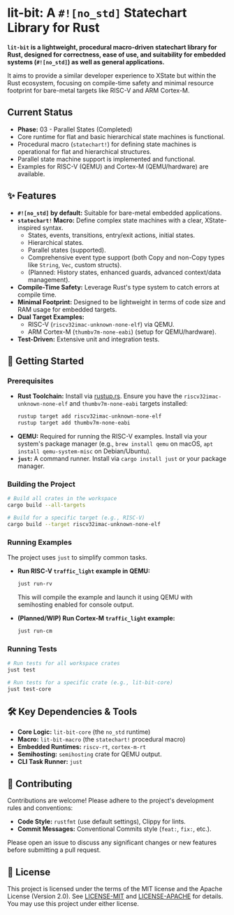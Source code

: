 # lit-bit: A `#![no_std]` Statechart Library for Rust

**`lit-bit` is a lightweight, procedural macro-driven statechart library for Rust, designed for correctness, ease of use, and suitability for embedded systems (`#![no_std]`) as well as general applications.**

It aims to provide a similar developer experience to XState but within the Rust ecosystem, focusing on compile-time safety and minimal resource footprint for bare-metal targets like RISC-V and ARM Cortex-M.

## Current Status

*   **Phase:** 03 - Parallel States (Completed)
*   Core runtime for flat and basic hierarchical state machines is functional.
*   Procedural macro (`statechart!`) for defining state machines is operational for flat and hierarchical structures.
*   Parallel state machine support is implemented and functional.
*   Examples for RISC-V (QEMU) and Cortex-M (QEMU/hardware) are available.


## ✨ Features

*   **`#![no_std]` by default:** Suitable for bare-metal embedded applications.
*   **`statechart!` Macro:** Define complex state machines with a clear, XState-inspired syntax.
    *   States, events, transitions, entry/exit actions, initial states.
    *   Hierarchical states.
    *   Parallel states (supported).
    *   Comprehensive event type support (both Copy and non-Copy types like `String`, `Vec`, custom structs).
    *   (Planned: History states, enhanced guards, advanced context/data management).
*   **Compile-Time Safety:** Leverage Rust's type system to catch errors at compile time.
*   **Minimal Footprint:** Designed to be lightweight in terms of code size and RAM usage for embedded targets.
*   **Dual Target Examples:**
    *   RISC-V (`riscv32imac-unknown-none-elf`) via QEMU.
    *   ARM Cortex-M (`thumbv7m-none-eabi`) (setup for QEMU/hardware).
*   **Test-Driven:** Extensive unit and integration tests.

## 🚀 Getting Started

### Prerequisites

*   **Rust Toolchain:** Install via [rustup.rs](https://rustup.rs/). Ensure you have the `riscv32imac-unknown-none-elf` and `thumbv7m-none-eabi` targets installed:
    ```bash
    rustup target add riscv32imac-unknown-none-elf
    rustup target add thumbv7m-none-eabi
    ```
*   **QEMU:** Required for running the RISC-V examples. Install via your system's package manager (e.g., `brew install qemu` on macOS, `apt install qemu-system-misc` on Debian/Ubuntu).
*   **`just`:** A command runner. Install via `cargo install just` or your package manager.

### Building the Project

```bash
# Build all crates in the workspace
cargo build --all-targets

# Build for a specific target (e.g., RISC-V)
cargo build --target riscv32imac-unknown-none-elf
```

### Running Examples

The project uses `just` to simplify common tasks.

*   **Run RISC-V `traffic_light` example in QEMU:**
    ```bash
    just run-rv
    ```
    This will compile the example and launch it using QEMU with semihosting enabled for console output.

*   **(Planned/WIP) Run Cortex-M `traffic_light` example:**
    ```bash
    just run-cm 
    ```

### Running Tests

```bash
# Run tests for all workspace crates
just test

# Run tests for a specific crate (e.g., lit-bit-core)
just test-core
```

## 🛠️ Key Dependencies & Tools

*   **Core Logic:** `lit-bit-core` (the `no_std` runtime)
*   **Macro:** `lit-bit-macro` (the `statechart!` procedural macro)
*   **Embedded Runtimes:** `riscv-rt`, `cortex-m-rt`
*   **Semihosting:** `semihosting` crate for QEMU output.
*   **CLI Task Runner:** `just`

## 🤝 Contributing

Contributions are welcome! Please adhere to the project's development rules and conventions:

*   **Code Style:** `rustfmt` (use default settings), Clippy for lints.
*   **Commit Messages:** Conventional Commits style (`feat:`, `fix:`, etc.).

Please open an issue to discuss any significant changes or new features before submitting a pull request.

## 📝 License

This project is licensed under the terms of the MIT license and the Apache License (Version 2.0). See [LICENSE-MIT](./LICENSE-MIT) and [LICENSE-APACHE](./LICENSE-APACHE) for details. You may use this project under either license.
